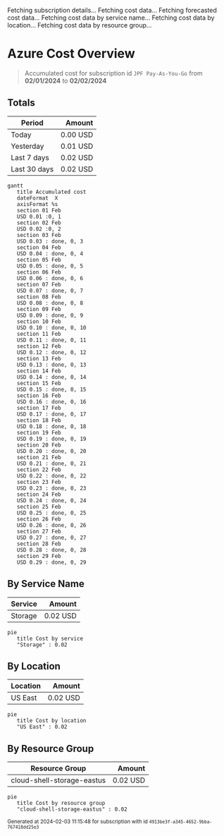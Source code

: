 Fetching subscription details...
Fetching cost data...
Fetching forecasted cost data...
Fetching cost data by service name...
Fetching cost data by location...
Fetching cost data by resource group...
# Azure Cost Overview

> Accumulated cost for subscription id `JPF Pay-As-You-Go` from **02/01/2024** to **02/02/2024**

## Totals

|Period|Amount|
|---|---:|
|Today|0.00 USD|
|Yesterday|0.01 USD|
|Last 7 days|0.02 USD|
|Last 30 days|0.02 USD|

```mermaid
gantt
   title Accumulated cost
   dateFormat  X
   axisFormat %s
   section 01 Feb
   USD 0.01 :0, 1
   section 02 Feb
   USD 0.02 :0, 2
   section 03 Feb
   USD 0.03 : done, 0, 3
   section 04 Feb
   USD 0.04 : done, 0, 4
   section 05 Feb
   USD 0.05 : done, 0, 5
   section 06 Feb
   USD 0.06 : done, 0, 6
   section 07 Feb
   USD 0.07 : done, 0, 7
   section 08 Feb
   USD 0.08 : done, 0, 8
   section 09 Feb
   USD 0.09 : done, 0, 9
   section 10 Feb
   USD 0.10 : done, 0, 10
   section 11 Feb
   USD 0.11 : done, 0, 11
   section 12 Feb
   USD 0.12 : done, 0, 12
   section 13 Feb
   USD 0.13 : done, 0, 13
   section 14 Feb
   USD 0.14 : done, 0, 14
   section 15 Feb
   USD 0.15 : done, 0, 15
   section 16 Feb
   USD 0.16 : done, 0, 16
   section 17 Feb
   USD 0.17 : done, 0, 17
   section 18 Feb
   USD 0.18 : done, 0, 18
   section 19 Feb
   USD 0.19 : done, 0, 19
   section 20 Feb
   USD 0.20 : done, 0, 20
   section 21 Feb
   USD 0.21 : done, 0, 21
   section 22 Feb
   USD 0.22 : done, 0, 22
   section 23 Feb
   USD 0.23 : done, 0, 23
   section 24 Feb
   USD 0.24 : done, 0, 24
   section 25 Feb
   USD 0.25 : done, 0, 25
   section 26 Feb
   USD 0.26 : done, 0, 26
   section 27 Feb
   USD 0.27 : done, 0, 27
   section 28 Feb
   USD 0.28 : done, 0, 28
   section 29 Feb
   USD 0.29 : done, 0, 29
```

## By Service Name

|Service|Amount|
|---|---:|
|Storage|0.02 USD|

```mermaid
pie
   title Cost by service
   "Storage" : 0.02
```

## By Location

|Location|Amount|
|---|---:|
|US East|0.02 USD|

```mermaid
pie
   title Cost by location
   "US East" : 0.02
```

## By Resource Group

|Resource Group|Amount|
|---|---:|
|cloud-shell-storage-eastus|0.02 USD|

```mermaid
pie
   title Cost by resource group
   "cloud-shell-storage-eastus" : 0.02
```

<sup>Generated at 2024-02-03 11:15:48 for subscription with id `4913be3f-a345-4652-9bba-767418dd25e3`</sup>
